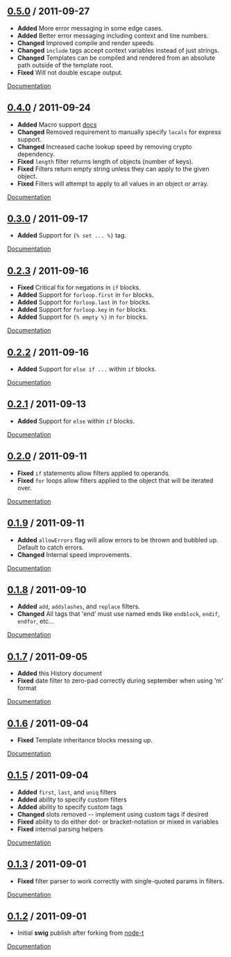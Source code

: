 ## [0.5.0](https://github.com/paularmstrong/swig/tree/v0.5.0) / 2011-09-27

* **Added** More error messaging in some edge cases.
* **Added** Better error messaging including context and line numbers.
* **Changed** Improved compile and render speeds.
* **Changed** `include` tags accept context variables instead of just strings.
* **Changed** Templates can be compiled and rendered from an absolute path outside of the template root.
* **Fixed** Will not double escape output.

[Documentation](https://github.com/paularmstrong/swig/tree/v0.5.0/docs)

## [0.4.0](https://github.com/paularmstrong/swig/tree/v0.4.0) / 2011-09-24

* **Added** Macro support [docs](docs/tags.md)
* **Changed** Removed requirement to manually specify `locals` for express support.
* **Changed** Increased cache lookup speed by removing crypto dependency.
* **Fixed** `length` filter returns length of objects (number of keys).
* **Fixed** Filters return empty string unless they can apply to the given object.
* **Fixed** Filters will attempt to apply to all values in an object or array.

[Documentation](https://github.com/paularmstrong/swig/tree/v0.4.0/docs)

## [0.3.0](https://github.com/paularmstrong/swig/tree/v0.3.0) / 2011-09-17

* **Added** Support for `{% set ... %}` tag.

[Documentation](https://github.com/paularmstrong/swig/tree/v0.3.0/docs)

## [0.2.3](https://github.com/paularmstrong/swig/tree/v0.2.3) / 2011-09-16

* **Fixed** Critical fix for negations in `if` blocks.
* **Added** Support for `forloop.first` in `for` blocks.
* **Added** Support for `forloop.last` in `for` blocks.
* **Added** Support for `forloop.key` in `for` blocks.
* **Added** Support for `{% empty %}` in `for` blocks.

[Documentation](https://github.com/paularmstrong/swig/tree/v0.2.3/docs)

## [0.2.2](https://github.com/paularmstrong/swig/tree/v0.2.2) / 2011-09-16

* **Added** Support for `else if ...` within `if` blocks.

[Documentation](https://github.com/paularmstrong/swig/tree/v0.2.2/docs)

## [0.2.1](https://github.com/paularmstrong/swig/tree/v0.2.1) / 2011-09-13

* **Added** Support for `else` within `if` blocks.

[Documentation](https://github.com/paularmstrong/swig/tree/v0.2.1/docs)

## [0.2.0](https://github.com/paularmstrong/swig/tree/v0.2.0) / 2011-09-11

* **Fixed** `if` statements allow filters applied to operands.
* **Fixed** `for` loops allow filters applied to the object that will be iterated over.

[Documentation](https://github.com/paularmstrong/swig/tree/v0.2.0/docs)

## [0.1.9](https://github.com/paularmstrong/swig/tree/v0.1.9) / 2011-09-11

* **Added** `allowErrors` flag will allow errors to be thrown and bubbled up. Default to catch errors.
* **Changed** Internal speed improvements.

[Documentation](https://github.com/paularmstrong/swig/tree/v0.1.9/docs)

## [0.1.8](https://github.com/paularmstrong/swig/tree/v0.1.8) / 2011-09-10

* **Added** `add`, `addslashes`, and `replace` filters.
* **Changed** All tags that 'end' must use named ends like `endblock`, `endif`, `endfor`, etc...

[Documentation](https://github.com/paularmstrong/swig/tree/v0.1.8/docs)

## [0.1.7](https://github.com/paularmstrong/swig/tree/v0.1.7) / 2011-09-05

* **Added** this History document
* **Fixed** date filter to zero-pad correctly during september when using 'm' format

[Documentation](https://github.com/paularmstrong/swig/tree/v0.1.7/docs)

## [0.1.6](https://github.com/paularmstrong/swig/tree/v0.1.6) / 2011-09-04

* **Fixed** Template inheritance blocks messing up.

[Documentation](https://github.com/paularmstrong/swig/tree/v0.1.6/docs)

## [0.1.5](https://github.com/paularmstrong/swig/tree/v0.1.5) / 2011-09-04

* **Added** `first`, `last`, and `uniq` filters
* **Added** ability to specify custom filters
* **Added** ability to specify custom tags
* **Changed** slots removed -- implement using custom tags if desired
* **Fixed** ability to do either dot- or bracket-notation or mixed in variables
* **Fixed** internal parsing helpers

[Documentation](https://github.com/paularmstrong/swig/tree/v0.1.5/docs)

## [0.1.3](https://github.com/paularmstrong/swig/tree/v0.1.3) / 2011-09-01

* **Fixed** filter parser to work correctly with single-quoted params in filters.

[Documentation](https://github.com/paularmstrong/swig/tree/v0.1.3/docs)

## [0.1.2](https://github.com/paularmstrong/swig/tree/v0.1.2) / 2011-09-01

* Initial **swig** publish after forking from [node-t](https://github.com/skid/node-t)

[Documentation](https://github.com/paularmstrong/swig/tree/v0.1.2/docs)
